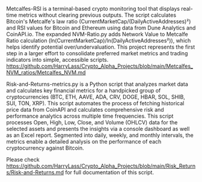 Metcalfes-RSI is a terminal-based crypto monitoring tool that displays real-time metrics without clearing previous outputs. The script calculates Bitcoin's Metcalfe's law ratio (CurrentMarketCap/(DailyActiveAddresses)²) and RSI values for Bitcoin and Ethereum using data from Dune Analytics and CoinAPI.io. The expanded NVM-Ratio.py adds Network Value to Metcalfe Ratio calculation (ln(CurrentMarketCap)/ln(DailyActiveAddresses²)), which helps identify potential over/undervaluation. This project represents the first step in a larger effort to consolidate preferred market metrics and trading indicators into simple, accessible scripts. https://github.com/HarryLass/Crypto_Alpha_Projects/blob/main/Metcalfes_NVM_ratios/Metcalfes_NVM.md

Risk-and-Returns-metrics.py is a Python script that analyzes market data and calculates key financial metrics for a handpicked group of cryptocurrencies (​​BTC, ETH, AAVE, ADA, CRV, DOGE, HBAR, SOL, SHIB, SUI, TON, XRP). This script automates the process of fetching historical price data from CoinAPI and calculates comprehensive risk and performance analytics across multiple time frequencies. This script processes Open, High, Low, Close, and Volume (OHLCV) data for the selected assets and presents the insights via a console dashboard as well as an Excel report. Segmented into daily, weekly, and monthly intervals, the metrics enable a detailed analysis on the performance of each cryptocurrency against Bitcoin. 

Please check https://github.com/HarryLass/Crypto_Alpha_Projects/blob/main/Risk_Returns/Risk-and-Returns.md for full documentation of this script. 


